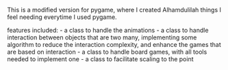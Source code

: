 

This is a modified version for pygame, where I created Alhamdulilah things I feel needing everytime I used pygame.

features included: 
    - a class to handle the animations
    - a class to handle interaction between objects that are two many, implementing some algorithm to reduce the interaction complexity, and enhance the games that are based on interaction 
    - a class to handle board games, with all tools needed to implement one
    - a class to facilitate scaling to the point 
